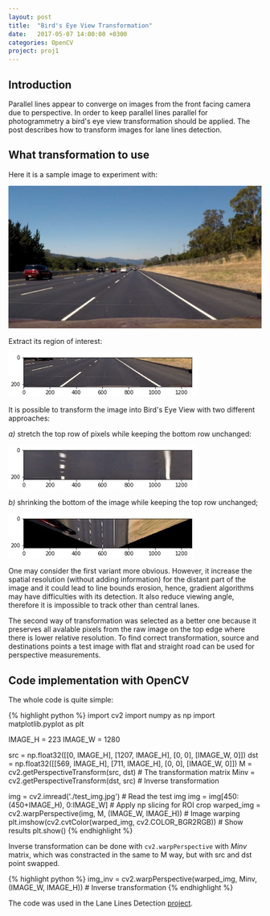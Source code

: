 ```yaml
---
layout: post
title:  "Bird's Eye View Transformation"
date:   2017-05-07 14:00:00 +0300
categories: OpenCV
project: proj1
---
```

## Introduction

Parallel lines appear to converge on images from the front facing camera due to perspective. In order to keep parallel lines parallel for photogrammetry a bird's eye view transformation should be applied. The post describes how to transform images for lane lines detection. 

## What transformation to use

Here it is a sample image to experiment with:

![Test image](/assets/post3/test_img.jpg)

Extract its region of interest:

![Test image](/assets/post3/roi.jpg)

It is possible to transform the image into Bird's Eye View with two different approaches:

_a)_ stretch the top row of pixels while keeping the bottom row unchanged:

![Transformation a](/assets/post3/transform_a.jpg)

_b)_ shrinking the bottom of the image while keeping the top row unchanged;

![Transformation a](/assets/post3/transform_b.jpg)

One may consider the first variant more obvious. However, it increase the spatial resolution (without adding information) for the distant part of the image and it could lead to line bounds erosion, hence, gradient algorithms may have difficulties with its detection. It also reduce viewing angle, therefore it is impossible to track other than central lanes.

The second way of transformation was selected as a better one because it preserves all avalable pixels from the raw image on the top edge where there is lower relative resolution. To find correct transformation, source and destinations points a test image with flat and straight road can be used for perspective measurements. 

## Code implementation with OpenCV

The whole code is quite simple:

{% highlight python %}
import cv2
import numpy as np
import matplotlib.pyplot as plt

IMAGE_H = 223
IMAGE_W = 1280

src = np.float32([[0, IMAGE_H], [1207, IMAGE_H], [0, 0], [IMAGE_W, 0]])
dst = np.float32([[569, IMAGE_H], [711, IMAGE_H], [0, 0], [IMAGE_W, 0]])
M = cv2.getPerspectiveTransform(src, dst) # The transformation matrix
Minv = cv2.getPerspectiveTransform(dst, src) # Inverse transformation

img = cv2.imread('./test_img.jpg') # Read the test img
img = img[450:(450+IMAGE_H), 0:IMAGE_W] # Apply np slicing for ROI crop
warped_img = cv2.warpPerspective(img, M, (IMAGE_W, IMAGE_H)) # Image warping
plt.imshow(cv2.cvtColor(warped_img, cv2.COLOR_BGR2RGB)) # Show results
plt.show()
{% endhighlight %}

Inverse transformation can be done with `cv2.warpPerspective` with _Minv_ matrix, which was constracted in the same to M way, but with src and dst point swapped.

{% highlight python %}
img_inv = cv2.warpPerspective(warped_img, Minv, (IMAGE_W, IMAGE_H)) # Inverse transformation
{% endhighlight %}

The code was used in the Lane Lines Detection [project][project-gh].

[project-gh]: /proj/proj1

